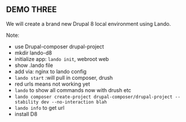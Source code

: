 ##  DEMO THREE

We will create a brand new Drupal 8 local environment using Lando.

Note:

* use Drupal-composer drupal-project
* mkdir lando-d8
* initialize app: `lando init`, webroot web
* show .lando file
* add via: nginx to lando config
* `lando start` :will pull in composer, drush
* red urls means not working yet
* `lando` to show all commands now with drush etc 
* `lando composer create-project drupal-composer/drupal-project --stability dev --no-interaction blah`
* `lando info` to get url
* install D8



